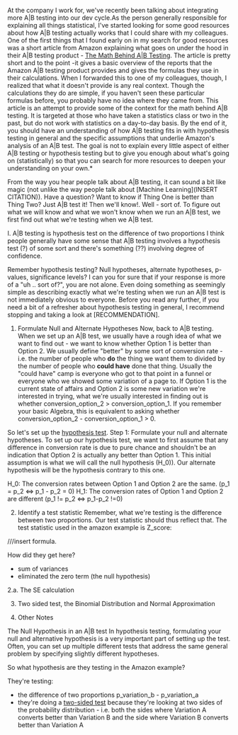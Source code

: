 At the company I work for, we've recently been talking about integrating more A|B testing into our dev cycle.As the person generally responsible for explaining all things statistical, I've started looking for some good resources about how A|B testing actually works that I could share with my colleagues. One of the first things that I found early on in my search for good resources was a short article from Amazon explaining what goes on under the hood in their A|B testing product - [The Math Behind A|B Testing](https://developer.amazon.com/public/apis/manage/ab-testing/doc/math-behind-ab-testing). The article is pretty short and to the point -it gives a basic overview of the reports that the Amazon A|B testing product provides and gives the formulas they use in their calculations. When I forwarded this to one of my colleagues, though, I realized that what it doesn't provide is any real context. Though the calculations they do are simple, if you haven't seen these particular formulas before, you probably have no idea where they came from. This article is an attempt to provide some of the context for the math behind A|B testing. It is targeted at those who have taken a statistics class or two in the past, but do not work with statistics on a day-to-day basis. By the end of it, you should have an understanding of how A|B testing fits in with hypothesis testing in general and the specific assumptions that underlie Amazon's analysis of an A|B test. The goal is not to explain every little aspect of either A|B testing or hypothesis testing but to give you enough about what's going on (statistically) so that you can search for more resources to deepen your understanding on your own.* 

From the way you hear people talk about A|B testing, it can sound a bit like magic (not unlike the way people talk about [Machine Learning](INSERT CITATION)). Have a question? Want to know if Thing One is better than Thing Two? Just A|B test it! Then we'll know!. Well - sort of. To figure out what we will know and what we won't know when we run an A|B test, we first find out what we're testing when we A|B test.

I. A|B testing is hypothesis test on the difference of two proportions
I think people generally have some sense that A|B testing involves a hypothesis test (?) of some sort and there's something (??) involving degree of confidence.

Remember hypothesis testing? Null hypotheses, alternate hypotheses, p-values, significance levels? I can you for sure that if your response is more of a "uh .. sort of?", you are not alone. Even doing something as seemingly simple as describing exactly what we're testing when we run an A|B test is not immediately obvious to everyone. Before you read any further, if you need a bit of a refresher about hypothesis testing in general, I recommend stopping and taking a look at [RECOMMENDATION].

1. Formulate Null and Alternate Hypotheses
Now, back to A|B testing. When we set up an A|B test, we usually have a rough idea of what we want to find out - we want to know whether Option 1 is better than Option 2. We usually define "better" by some sort of conversion rate - i.e. the number of people who **do** the thing we want them to divided by the number of people who **could have** done that thing. Usually the "could have" camp is everyone who got to that point in a funnel or everyone who we showed some variation of a page to. If Option 1 is the current state of affairs and Option 2 is some new variation we're interested in trying, what we're usually interested in finding out is whether conversion_option_2 > conversion_option_1. If you remember your basic Algebra, this is equivalent to  asking whether conversion_option_2 - conversion_option_1 > 0. 

So let's set up the [hypothesis test](http://mathworld.wolfram.com/HypothesisTesting.html). Step 1: Formulate your null and alternate hypotheses. To set up our hypothesis test, we want to first assume that any difference in conversion rate is due to pure chance and shouldn't be an indication that Option 2 is actually any better than Option 1. This initial assumption is what we will call the null hypothesis (H_0)). Our alternate hypothesis will be the hypothesis contrary to this one.

H_0: The conversion rates between Option 1 and Option 2 are the same. (p_1 = p_2 <=> p_1 - p_2 = 0)
H_1: The conversion rates of Option 1 and Option 2 are different (p_1 != p_2 <=> p_1-p_2 !=0)

2. Identify a test statistic
Remember, what we're testing is the difference between two proportions. Our test statistic should 
thus reflect that. The test statistic used in the amazon example is Z_score:

///insert formula.

How did they get here? 
- sum of variances
- eliminated the zero term (the null hypothesis)

2.a. The SE calculation

3. Two sided test, the Binomial Distribution and Normal Approximation

4. Other Notes




The Null Hypothesis in an A|B test
In hypothesis testing, formulating your null and alternative hypothesis is a very important part of setting up the test. Often, you can set up multiple different tests that address the same general problem by specifying slightly different hypotheses. 

So what hypothesis are they testing in the Amazon example?

They're testing:
* the difference of two proportions p_variation_b - p_variation_a
* they're doing a [two-sided test](https://www.khanacademy.org/math/probability/statistics-inferential/hypothesis-testing/v/one-tailed-and-two-tailed-tests) because they're looking at two sides of the probability distribution - i.e. both the sides where Variation A converts better than Variation B and the side where Variation B converts better than Variation A


